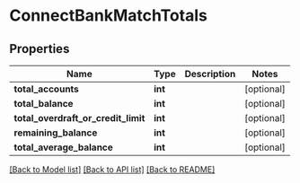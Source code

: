 # ConnectBankMatchTotals

## Properties
Name | Type | Description | Notes
------------ | ------------- | ------------- | -------------
**total_accounts** | **int** |  | [optional] 
**total_balance** | **int** |  | [optional] 
**total_overdraft_or_credit_limit** | **int** |  | [optional] 
**remaining_balance** | **int** |  | [optional] 
**total_average_balance** | **int** |  | [optional] 

[[Back to Model list]](../../README.md#documentation-for-models) [[Back to API list]](../../README.md#documentation-for-api-endpoints) [[Back to README]](../../README.md)

